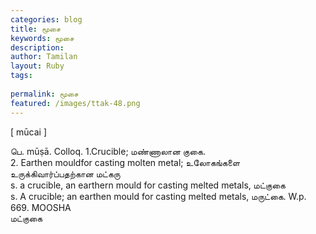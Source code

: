 ```yaml
---
categories: blog
title: மூசை
keywords: மூசை
description: 
author: Tamilan
layout: Ruby
tags: 
 
permalink: மூசை
featured: /images/ttak-48.png
---
```

  
[ mūcai ]  
  
பெ. mūṣā. Colloq. 1.Crucible; மண்ணாலான குகை.   
2. Earthen mouldfor casting molten metal; உலோகங்களை உருக்கிவார்ப்பதற்கான மட்கரு  
s. a crucible, an earthern mould for casting melted metals, மட்குகை  
s. A crucible; an earthen mould for casting melted metals, மருட்கை. W.p.   
669. MOOSHA  
மட்குகை